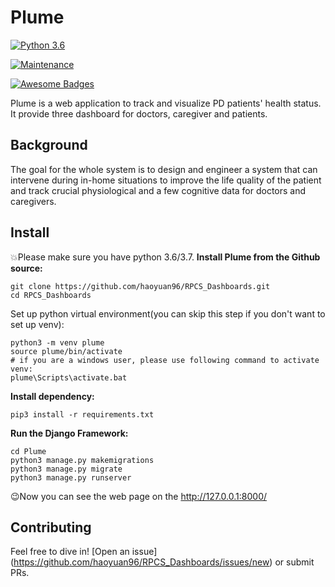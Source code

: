 # Plume

[![Python 3.6](https://img.shields.io/badge/python-3.6%20%7C%203.7-blue.svg)](https://www.python.org/downloads/release/python-360/)

[![Maintenance](https://img.shields.io/badge/Maintained%3F-yes-green.svg)](https://GitHub.com/Naereen/StrapDown.js/graphs/commit-activity)

[![Awesome Badges](https://img.shields.io/badge/badges-awesome-green.svg)](https://github.com/Naereen/badges)

Plume is a web application to track and visualize PD patients' health status. It provide three dashboard for doctors, caregiver and patients.


## Background
The goal for the whole system is to design and engineer a system that can intervene during in-home situations to improve the life quality of the patient and track crucial physiological and a few cognitive data for doctors and caregivers.

## Install

💥Please make sure you have python 3.6/3.7.
**Install Plume from the Github source:**
```
git clone https://github.com/haoyuan96/RPCS_Dashboards.git
cd RPCS_Dashboards
```

Set up python virtual environment(you can skip this step if you don't want to set up venv):
```
python3 -m venv plume
source plume/bin/activate
# if you are a windows user, please use following command to activate venv:
plume\Scripts\activate.bat
```

**Install dependency:**
```
pip3 install -r requirements.txt
```

**Run the Django Framework:**
```
cd Plume
python3 manage.py makemigrations
python3 manage.py migrate
python3 manage.py runserver
```

😉Now you can see the web page on the http://127.0.0.1:8000/

## Contributing
Feel free to dive in! [Open an issue] (https://github.com/haoyuan96/RPCS_Dashboards/issues/new) or submit PRs.

